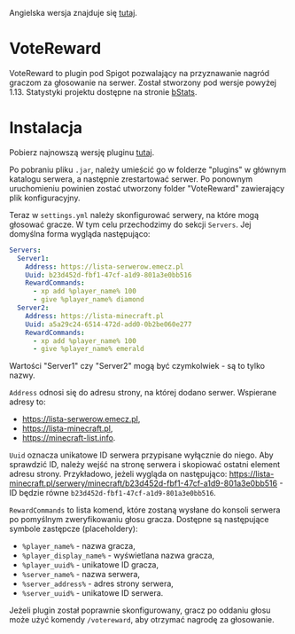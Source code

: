 Angielska wersja znajduje się [tutaj](README.md).

# VoteReward

VoteReward to plugin pod Spigot pozwalający na przyznawanie nagród graczom za głosowanie na serwer. Został stworzony pod wersje powyżej 1.13. Statystyki projektu dostępne na stronie [bStats](https://bstats.org/plugin/bukkit/VoteReward/20120).

# Instalacja

Pobierz najnowszą wersję pluginu [tutaj](https://github.com/dudekm/VoteReward/releases/latest).

Po pobraniu pliku `.jar`, należy umieścić go w folderze "plugins" w głównym katalogu serwera, a następnie zrestartować serwer. Po ponownym uruchomieniu powinien zostać utworzony folder "VoteReward" zawierający plik konfiguracyjny.

Teraz w `settings.yml` należy skonfigurować serwery, na które mogą głosować gracze. W tym celu przechodzimy do sekcji `Servers`. Jej domyślna forma wygląda następująco:

```yaml
Servers:
  Server1:
    Address: https://lista-serwerow.emecz.pl
    Uuid: b23d452d-fbf1-47cf-a1d9-801a3e0bb516
    RewardCommands:
      - xp add %player_name% 100
      - give %player_name% diamond
  Server2:
    Address: https://lista-minecraft.pl
    Uuid: a5a29c24-6514-472d-add0-0b2be060e277
    RewardCommands:
      - xp add %player_name% 100
      - give %player_name% emerald
```

Wartości "Server1" czy "Server2" mogą być czymkolwiek - są to tylko nazwy.

`Address` odnosi się do adresu strony, na której dodano serwer. Wspierane adresy to:
- https://lista-serwerow.emecz.pl,
- https://lista-minecraft.pl,
- https://minecraft-list.info.

`Uuid` oznacza unikatowe ID serwera przypisane wyłącznie do niego. Aby sprawdzić ID, należy wejść na stronę serwera i skopiować ostatni element adresu strony. Przykładowo, jeżeli wygląda on następująco: https://lista-minecraft.pl/serwery/minecraft/b23d452d-fbf1-47cf-a1d9-801a3e0bb516 - ID będzie równe `b23d452d-fbf1-47cf-a1d9-801a3e0bb516`.

`RewardCommands` to lista komend, które zostaną wysłane do konsoli serwera po pomyślnym zweryfikowaniu głosu gracza. Dostępne są następujące symbole zastępcze (placeholdery):
- `%player_name%` - nazwa gracza,
- `%player_display_name%` - wyświetlana nazwa gracza,
- `%player_uuid%` - unikatowe ID gracza,
- `%server_name%` - nazwa serwera,
- `%server_address%` - adres strony serwera,
- `%server_uuid%` - unikatowe ID serwera.

Jeżeli plugin został poprawnie skonfigurowany, gracz po oddaniu głosu może użyć komendy `/votereward`, aby otrzymać nagrodę za głosowanie.